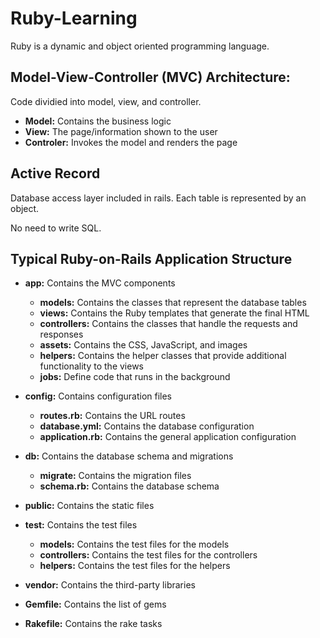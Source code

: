 # Ruby-Learning

Ruby is a dynamic and object oriented programming language. 

## Model-View-Controller (MVC) Architecture:

Code dividied into model, view, and controller.

* **Model:** Contains the business logic
* **View:** The page/information shown to the user 
* **Controler:** Invokes the model and renders the page

## Active Record

Database access layer included in rails. Each table is represented by an object.

No need to write SQL.

## Typical Ruby-on-Rails Application Structure

* **app:** Contains the MVC components

    - **models:** Contains the classes that represent the database tables
    - **views:** Contains the Ruby templates that generate the final HTML
    - **controllers:** Contains the classes that handle the requests and responses
    - **assets:** Contains the CSS, JavaScript, and images
    - **helpers:** Contains the helper classes that provide additional functionality to the views
    - **jobs:** Define code that runs in the background

* **config:** Contains configuration files

    - **routes.rb:** Contains the URL routes
    - **database.yml:** Contains the database configuration
    - **application.rb:** Contains the general application configuration

* **db:** Contains the database schema and migrations

    - **migrate:** Contains the migration files
    - **schema.rb:** Contains the database schema

* **public:** Contains the static files

* **test:** Contains the test files

    - **models:** Contains the test files for the models
    - **controllers:** Contains the test files for the controllers
    - **helpers:** Contains the test files for the helpers

* **vendor:** Contains the third-party libraries

* **Gemfile:** Contains the list of gems

* **Rakefile:** Contains the rake tasks